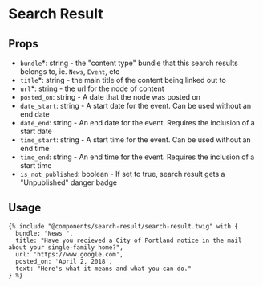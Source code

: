 # Search Result

## Props

- `bundle`*: string - the "content type" bundle that this search results belongs to, ie. `News`, `Event`, etc
- `title`*: string - the main title of the content being linked out to
- `url`*: string - the url for the node of content
- `posted_on`: string - A date that the node was posted on
- `date_start`: string - A start date for the event. Can be used without an end date
- `date_end`: string - An end date for the event. Requires the inclusion of a start date
- `time_start`: string - A start time for the event. Can be used without an end time
- `time_end`: string - An end time for the event. Requires the inclusion of a start time
- `is_not_published`: boolean - If set to true, search result gets a "Unpublished" danger badge
  
## Usage

```twig
{% include "@components/search-result/search-result.twig" with {
  bundle: "News ",
  title: "Have you recieved a City of Portland notice in the mail about your single-family home?",
  url: 'https://www.google.com',
  posted_on: 'April 2, 2018',
  text: "Here's what it means and what you can do."
} %}
```
